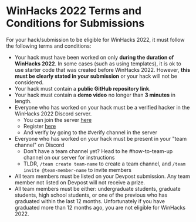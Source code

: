 # WinHacks 2022 Terms and Conditions for Submissions

For your hack/submission to be eligible for WinHacks 2022, it must follow the following terms and conditions:

- Your hack must have been worked on only **during the duration of WinHacks 2022**. In some cases (such as using templates), it is ok to use starter code that was created before WinHacks 2022. However, **this must be clearly stated in your submission** or your hack will not be considered.
- Your hack must contain a **public GitHub repository link**.
- Your hack must contain a **demo video** no longer than **3 minutes** in length.
- Everyone who has worked on your hack must be a verified hacker in the WinHacks 2022 Discord server.
  - You can join the server [here](http://discord.winhacks.ca)
  - Register [here](http://apply.winhacks.ca)
  - And verify by going to the #verify channel in the server
- Everyone who has worked on your hack must be present in your "team channel" on Discord
  - Don't have a team channel yet? Head to he #how-to-team-up channel on our server for instructions
  - TLDR, `/team create team-name` to create a team channel, and `/team invite @team-member-name` to invite members
- All team members must be listed on your Devpost submission. Any team member not listed on Devpost will not receive a prize.
- All team members must be either: undergraduate students, graduate students, high school students, or one of the previous who has graduated within the last 12 months. Unfortunately if you have graduated more than 12 months ago, you are not eligible for WinHacks 2022.